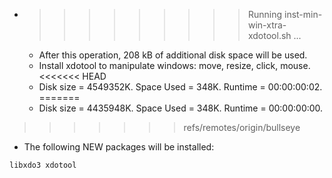 * >>>>>>>>> Running inst-min-win-xtra-xdotool.sh ...
  * After this operation, 208 kB of additional disk space will be used.
  * Install xdotool to manipulate windows: move, resize, click, mouse.
<<<<<<< HEAD
  * Disk size = 4549352K. Space Used = 348K. Runtime = 00:00:00:02.
=======
  * Disk size = 4435948K. Space Used = 348K. Runtime = 00:00:00:00.
>>>>>>> refs/remotes/origin/bullseye
  * The following NEW packages will be installed:
  ```bash
libxdo3 xdotool
  ```
